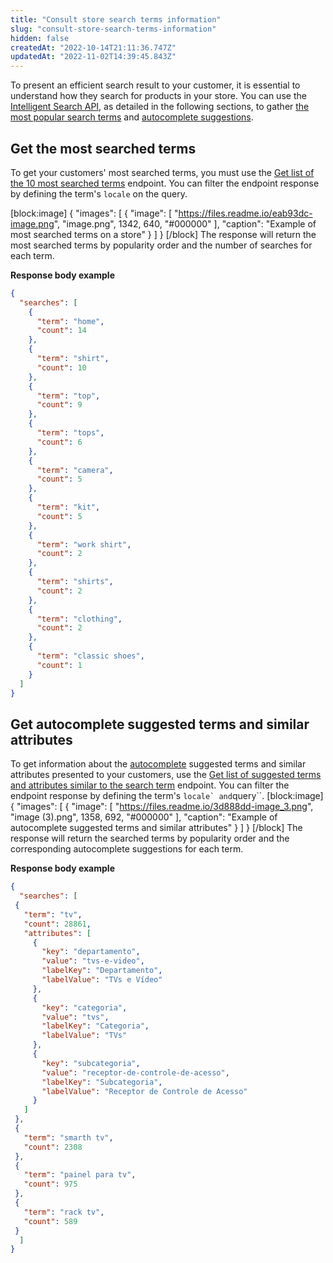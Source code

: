 ```yaml
---
title: "Consult store search terms information"
slug: "consult-store-search-terms-information"
hidden: false
createdAt: "2022-10-14T21:11:36.747Z"
updatedAt: "2022-11-02T14:39:45.843Z"
---
```

To present an efficient search result to your customer, it is essential to understand how they search for products in your store. You can use the [Intelligent Search API](https://developers.vtex.com/vtex-rest-api/reference/intelligent-search-api-overview), as detailed in the following sections, to gather [the most popular search terms](#get-the-most-searched-terms) and [autocomplete suggestions](#get-autocomplete-suggested-terms-and-similar-attributes).

## Get the most searched terms

To get your customers' most searched terms, you must use the [Get list of the 10 most searched terms](https://developers.vtex.com/vtex-rest-api/reference/get_top-searches) endpoint. You can filter the endpoint response by defining the term's `locale` on the query.

[block:image]
{
  "images": [
    {
      "image": [
        "https://files.readme.io/eab93dc-image.png",
        "image.png",
        1342,
        640,
        "#000000"
      ],
      "caption": "Example of most searched terms on a store"
    }
  ]
}
[/block]
The response will return the most searched terms by popularity order and the number of searches for each term.

**Response body example**

``` json
{
  "searches": [
    {
      "term": "home",
      "count": 14
    },
    {
      "term": "shirt",
      "count": 10
    },
    {
      "term": "top",
      "count": 9
    },
    {
      "term": "tops",
      "count": 6
    },
    {
      "term": "camera",
      "count": 5
    },
    {
      "term": "kit",
      "count": 5
    },
    {
      "term": "work shirt",
      "count": 2
    },
    {
      "term": "shirts",
      "count": 2
    },
    {
      "term": "clothing",
      "count": 2
    },
    {
      "term": "classic shoes",
      "count": 1
    }
  ]
}
```

## Get autocomplete suggested terms and similar attributes

To get information about the [autocomplete](https://developers.vtex.com/vtex-developer-docs/docs/vtex-search-autocomplete) suggested terms and similar attributes presented to your customers, use the [Get list of suggested terms and attributes similar to the search term](https://developers.vtex.com/vtex-rest-api/reference/get_autocomplete-suggestions) endpoint. You can filter the endpoint response by defining the term's ``locale` and``query``.
[block:image]
{
  "images": [
    {
      "image": [
        "https://files.readme.io/3d888dd-image_3.png",
        "image (3).png",
        1358,
        692,
        "#000000"
      ],
      "caption": "Example of autocomplete suggested terms and similar attributes"
    }
  ]
}
[/block]
The response will return the searched terms by popularity order and the corresponding autocomplete suggestions for each term.

**Response body example**

``` json
{
  "searches": [
 {
   "term": "tv",
   "count": 28861,
   "attributes": [
     {
       "key": "departamento",
       "value": "tvs-e-video",
       "labelKey": "Departamento",
       "labelValue": "TVs e Vídeo"
     },
     {
       "key": "categoria",
       "value": "tvs",
       "labelKey": "Categoria",
       "labelValue": "TVs"
     },
     {
       "key": "subcategoria",
       "value": "receptor-de-controle-de-acesso",
       "labelKey": "Subcategoria",
       "labelValue": "Receptor de Controle de Acesso"
     }
   ]
 },
 {
   "term": "smarth tv",
   "count": 2308
 },
 {
   "term": "painel para tv",
   "count": 975
 },
 {
   "term": "rack tv",
   "count": 589
 }
  ]
}
```
